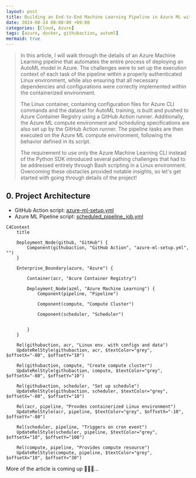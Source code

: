 ```yaml
---
layout: post
title: Building an End-to-End Machine Learning Pipeline in Azure ML with a Dockerized Compute Environment 
date: 2024-08-24 00:00:00 +09:00
categories: [Cloud, Azure]
tags: [azure, docker, githubaction, automl]            
mermaid: true
---
```


> In this article, I will walk through the details of an Azure Machine Learning pipeline that automates the entire process of deploying an AutoML model in Azure. The challenges were to set up the execution context of each task of the pipeline within a properly authenticated Linux environment, while also ensuring that all necessary dependencies and configurations were correctly implemented within the containerized environment. 
> 
> The Linux container, containing configuration files for Azure CLI commands and the dataset for AutoML training, is built and pushed to Azure Container Registry using a GitHub Action runner. Additionally, the Azure ML compute environment and scheduling specifications are also set up by the GitHub Action runner. The pipeline tasks are then executed on the Azure ML compute environment, following the behavior defined in its script.
>
> The requirement to use only the Azure Machine Learning CLI instead of the Python SDK introduced several pathing challenges that had to be addressed entirely through Bash scripting in a Linux environment. Overcoming these obstacles provided notable insights, so let's get started with going through details of the project!

## 0. Project Architecture 

- GitHub Action script: [azure-ml-setup.yml](https://github.com/CynicDog/Azure-ML-automation-research/blob/main/.github/workflows/azure-ml-setup.yml)
- Azure ML Pipeline script: [scheduled_pipeline_job.yml](https://github.com/CynicDog/Azure-ML-automation-research/blob/main/scripts/scheduled_pipeline_job.yml)

```mermaid
C4Context
    title  
    
    Deployment_Node(github, "GitHub") {
        Component(githubaction, "GitHub Action", "azure-ml-setup.yml", "")
    }

    Enterprise_Boundary(azure, "Azure") {
        
        Container(acr, "Acure Container Registry")

        Deployment_Node(azml, "Azure Machine Learning") {
            Component(pipeline, "Pipeline")

            Component(compute, "Compute Cluster")
            
            Component(scheduler, "Scheduler")

            
        }
    }

    Rel(githubaction, acr, "Linux env. with configs and data")
    UpdateRelStyle(githubaction, acr, $textColor="grey", $offsetX="-80", $offsetY="10")

    Rel(githubaction, compute, "Create compute cluster")
    UpdateRelStyle(githubaction, compute, $textColor="grey", $offsetX="-80", $offsetY="10")

    Rel(githubaction, scheduler, "Set up schedule")
    UpdateRelStyle(githubaction, scheduler, $textColor="grey", $offsetX="-80", $offsetY="10")

    Rel(acr, pipeline, "Provdes containerized Linux environment")
    UpdateRelStyle(acr, pipeline, $textColor="grey", $offsetX="-10", $offsetY="-80")

    Rel(scheduler, pipeline, "Triggers on cron event")
    UpdateRelStyle(scheduler, pipeline, $textColor="grey", $offsetX="10", $offsetY="100")

    Rel(compute, pipeline, "Provides compute resource")
    UpdateRelStyle(compute, pipeline, $textColor="grey", $offsetX="10", $offsetY="30")
```

More of the article is coming up 👨🏻‍💻...
